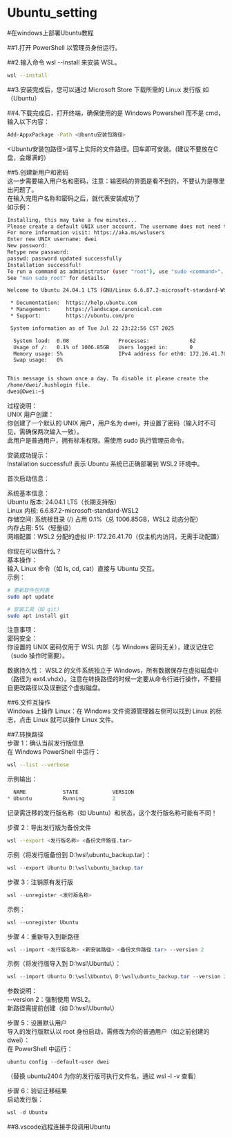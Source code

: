 # Ubuntu_setting

#在windows上部署Ubuntu教程  

##1.打开 PowerShell 以管理员身份运行。  

##2.输入命令 wsl --install 来安装 WSL。  
```bash
wsl --install 
```  
##3.安装完成后，您可以通过 Microsoft Store 下载所需的 Linux 发行版  如（Ubuntu）  

##4.下载完成后，打开终端，确保使用的是 Windows Powershell 而不是 cmd，输入以下内容：  
```bash
Add-AppxPackage -Path <Ubuntu安装包路径> 
```  
   <Ubuntu安装包路径>请写上实际的文件路径。回车即可安装。(建议不要放在C盘，会爆满的）  
   
##5.创建新用户和密码  
这一步需要输入用户名和密码，注意：输密码的界面是看不到的，不要认为是哪里出问题了。  
在输入完用户名称和密码之后，就代表安装成功了  
如示例： 
```bash
Installing, this may take a few minutes...
Please create a default UNIX user account. The username does not need to match your Windows username.
For more information visit: https://aka.ms/wslusers
Enter new UNIX username: dwei
New password:
Retype new password:
passwd: password updated successfully
Installation successful!
To run a command as administrator (user "root"), use "sudo <command>".
See "man sudo_root" for details.

Welcome to Ubuntu 24.04.1 LTS (GNU/Linux 6.6.87.2-microsoft-standard-WSL2 x86_64)

 * Documentation:  https://help.ubuntu.com
 * Management:     https://landscape.canonical.com
 * Support:        https://ubuntu.com/pro

 System information as of Tue Jul 22 23:22:56 CST 2025

  System load:  0.08                Processes:             62
  Usage of /:   0.1% of 1006.85GB   Users logged in:       0
  Memory usage: 5%                  IPv4 address for eth0: 172.26.41.70
  Swap usage:   0%


This message is shown once a day. To disable it please create the
/home/dwei/.hushlogin file.
dwei@Dwei:~$
```
过程说明：  
UNIX 用户创建：  
你创建了一个默认的 UNIX 用户，用户名为 dwei，并设置了密码（输入时不可见，需确保两次输入一致）。  
此用户是普通用户，拥有标准权限。需使用 sudo 执行管理员命令。  

安装成功提示：  
Installation successful! 表示 Ubuntu 系统已正确部署到 WSL2 环境中。  

首次启动信息：

系统基本信息：  
Ubuntu 版本: 24.04.1 LTS（长期支持版）  
Linux 内核: 6.6.87.2-microsoft-standard-WSL2  
存储空间: 系统根目录 (/) 占用 0.1%（总 1006.85GB，WSL2 动态分配）  
内存占用: 5%（轻量级）  
网络配置：WSL2 分配的虚拟 IP: 172.26.41.70（仅主机内访问，无需手动配置）  

你现在可以做什么？  
基本操作：  
输入 Linux 命令（如 ls, cd, cat）直接与 Ubuntu 交互。  
示例：  
```bash
# 更新软件包列表
sudo apt update

# 安装工具（如 git）
sudo apt install git
```

注意事项：  
密码安全：  
你设置的 UNIX 密码仅用于 WSL 内部（与 Windows 密码无关），建议记住它（sudo 操作时需要）。

数据持久性：
WSL2 的文件系统独立于 Windows，所有数据保存在虚拟磁盘中（路径为 ext4.vhdx）。注意在转换路径的时候一定要从命令行进行操作，不要擅自更改路径以及误删这个虚拟磁盘。  

##6.文件互操作  
Windows 上操作 Linux：在 Windows 文件资源管理器左侧可以找到 Linux 的标志，点击 Linux 就可以操作 Linux 文件。  

##7.转换路径  
步骤 1：确认当前发行版信息    
在 Windows PowerShell 中运行：  
```bash
wsl --list --verbose
```
示例输出：  
```powershell
  NAME            STATE           VERSION
* Ubuntu          Running         2
```
记录需迁移的发行版名称（如 Ubuntu）和状态，这个发行版名称可能有不同！  

步骤 2：导出发行版为备份文件    
```bash
wsl --export <发行版名称> <备份文件路径.tar>  
```

示例（将发行版备份到 D:\wsl\ubuntu_backup.tar）：
```powershell
wsl --export Ubuntu D:\wsl\ubuntu_backup.tar
```

步骤 3：注销原有发行版  
```powershell
wsl --unregister <发行版名称>
```
示例：  
```powershell
wsl --unregister Ubuntu
```

步骤 4：重新导入到新路径  
```powershell
wsl --import <发行版名称> <新安装路径> <备份文件路径.tar> --version 2
```
示例（将发行版导入到 D:\wsl\Ubuntu\）：  
```powershell
wsl --import Ubuntu D:\wsl\Ubuntu\ D:\wsl\ubuntu_backup.tar --version 2
```
参数说明：  
--version 2：强制使用 WSL2。  
新路径需提前创建（如 D:\wsl\Ubuntu\）  

步骤 5：设置默认用户  
导入的发行版默认以 root 身份启动，需修改为你的普通用户（如之前创建的 dwei）：  
在 PowerShell 中运行：  
```powershell
ubuntu config --default-user dwei
```
（替换 ubuntu2404 为你的发行版可执行文件名，通过 wsl -l -v 查看）  

步骤 6：验证迁移结果  
启动发行版：  
```powershell
wsl -d Ubuntu
```

##8.vscode远程连接手段调用Ubuntu  
